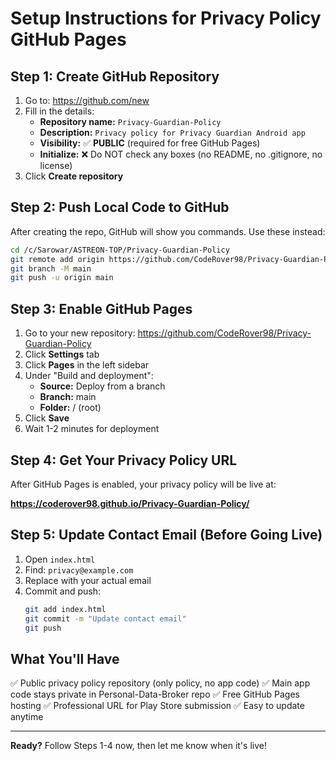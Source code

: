 # Setup Instructions for Privacy Policy GitHub Pages

## Step 1: Create GitHub Repository

1. Go to: https://github.com/new
2. Fill in the details:
   - **Repository name:** `Privacy-Guardian-Policy`
   - **Description:** `Privacy policy for Privacy Guardian Android app`
   - **Visibility:** ✅ **PUBLIC** (required for free GitHub Pages)
   - **Initialize:** ❌ Do NOT check any boxes (no README, no .gitignore, no license)
3. Click **Create repository**

## Step 2: Push Local Code to GitHub

After creating the repo, GitHub will show you commands. Use these instead:

```bash
cd /c/Sarowar/ASTREON-TOP/Privacy-Guardian-Policy
git remote add origin https://github.com/CodeRover98/Privacy-Guardian-Policy.git
git branch -M main
git push -u origin main
```

## Step 3: Enable GitHub Pages

1. Go to your new repository: https://github.com/CodeRover98/Privacy-Guardian-Policy
2. Click **Settings** tab
3. Click **Pages** in the left sidebar
4. Under "Build and deployment":
   - **Source:** Deploy from a branch
   - **Branch:** main
   - **Folder:** / (root)
5. Click **Save**
6. Wait 1-2 minutes for deployment

## Step 4: Get Your Privacy Policy URL

After GitHub Pages is enabled, your privacy policy will be live at:

**https://coderover98.github.io/Privacy-Guardian-Policy/**

## Step 5: Update Contact Email (Before Going Live)

1. Open `index.html`
2. Find: `privacy@example.com`
3. Replace with your actual email
4. Commit and push:
   ```bash
   git add index.html
   git commit -m "Update contact email"
   git push
   ```

## What You'll Have

✅ Public privacy policy repository (only policy, no app code)
✅ Main app code stays private in Personal-Data-Broker repo
✅ Free GitHub Pages hosting
✅ Professional URL for Play Store submission
✅ Easy to update anytime

---

**Ready?** Follow Steps 1-4 now, then let me know when it's live!
